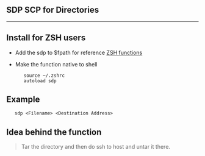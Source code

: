 SDP SCP for Directories
-----------------------
-----------------------

## Install for ZSH users
  * Add the sdp to $fpath for reference [ZSH functions](https://unix.stackexchange.com/questions/33255/how-to-define-and-load-your-own-shell-function-in-zsh)
  * Make the function native to shell
	
	```
	   source ~/.zshrc
	   autoload sdp
	```

## Example
   ``` 
      sdp <Filename> <Destination Address>
   ```

## Idea behind the function
   > Tar the directory and then do ssh to host and untar it there.
  

